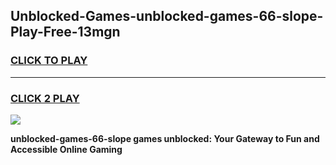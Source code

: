 
## Unblocked-Games-unblocked-games-66-slope-Play-Free-13mgn
<h3>
<a href="https://premium76.site?title=unblocked-games-66-slope&ref=20A">CLICK TO PLAY</a></h3>
<hr>

<h3>
<a href="https://premium76.site?title=unblocked-games-66-slope&ref=20A">CLICK 2 PLAY</a>
  
</h3>

<a href="https://premium76.site?title=unblocked-games-66-slope&ref=20A"><img src="https://clearcache.store/games.png"></a>


**unblocked-games-66-slope games unblocked: Your Gateway to Fun and Accessible Online Gaming**
